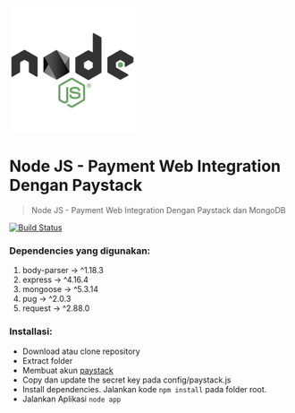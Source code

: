 ![files/NodeJS.png](files/nodeJS.png)

# Node JS - Payment Web Integration Dengan Paystack

> Node JS - Payment Web Integration Dengan Paystack dan MongoDB

[![Build Status](http://img.shields.io/travis/badges/badgerbadgerbadger.svg?style=flat-square)](https://travis-ci.org/badges/badgerbadgerbadger)

### Dependencies yang digunakan:

1. body-parser → ^1.18.3
2. express → ^4.16.4
3. mongoose → ^5.3.14
4. pug → ^2.0.3
5. request → ^2.88.0

### Installasi:

- Download atau clone repository
- Extract folder
- Membuat akun [paystack](https://dashboard.paystack.com/#/signup)
- Copy dan update the secret key pada config/paystack.js
- Install dependencies. Jalankan kode `npm install` pada folder root.
- Jalankan Aplikasi `node app`
